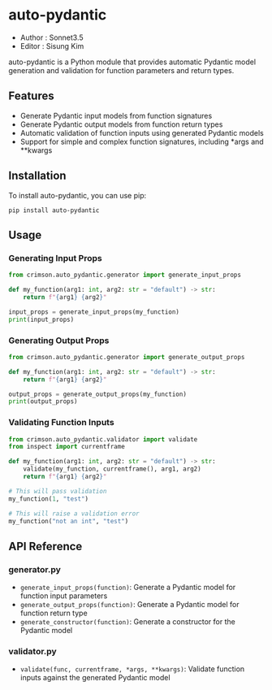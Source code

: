 # auto-pydantic

- Author : Sonnet3.5
- Editor : Sisung Kim

auto-pydantic is a Python module that provides automatic Pydantic model generation and validation for function parameters and return types.

## Features

- Generate Pydantic input models from function signatures
- Generate Pydantic output models from function return types
- Automatic validation of function inputs using generated Pydantic models
- Support for simple and complex function signatures, including *args and **kwargs

## Installation

To install auto-pydantic, you can use pip:

```
pip install auto-pydantic
```

## Usage

### Generating Input Props

```python
from crimson.auto_pydantic.generator import generate_input_props

def my_function(arg1: int, arg2: str = "default") -> str:
    return f"{arg1} {arg2}"

input_props = generate_input_props(my_function)
print(input_props)
```

### Generating Output Props

```python
from crimson.auto_pydantic.generator import generate_output_props

def my_function(arg1: int, arg2: str = "default") -> str:
    return f"{arg1} {arg2}"

output_props = generate_output_props(my_function)
print(output_props)
```

### Validating Function Inputs

```python
from crimson.auto_pydantic.validator import validate
from inspect import currentframe

def my_function(arg1: int, arg2: str = "default") -> str:
    validate(my_function, currentframe(), arg1, arg2)
    return f"{arg1} {arg2}"

# This will pass validation
my_function(1, "test")

# This will raise a validation error
my_function("not an int", "test")
```

## API Reference

### generator.py

- `generate_input_props(function)`: Generate a Pydantic model for function input parameters
- `generate_output_props(function)`: Generate a Pydantic model for function return type
- `generate_constructor(function)`: Generate a constructor for the Pydantic model

### validator.py

- `validate(func, currentframe, *args, **kwargs)`: Validate function inputs against the generated Pydantic model

